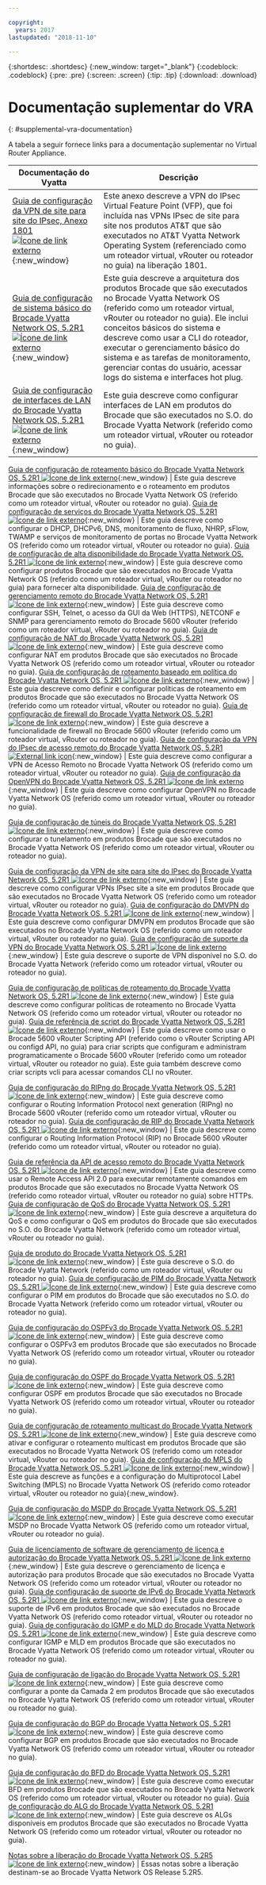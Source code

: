 ```yaml
---

copyright:
  years: 2017
lastupdated: "2018-11-10"

---
```


{:shortdesc: .shortdesc}
{:new_window: target="_blank"}
{:codeblock: .codeblock}
{:pre: .pre}
{:screen: .screen}
{:tip: .tip}
{:download: .download}

# Documentação suplementar do VRA
{: #supplemental-vra-documentation}

A tabela a seguir fornece links para a documentação suplementar no Virtual Router Appliance.

Documentação do Vyatta  | Descrição
------------- | -------------
[Guia de configuração da VPN de site para site do IPsec, Anexo 1801 ![Ícone de link externo](../../icons/launch-glyph.svg "Ícone de link externo")](https://public.dhe.ibm.com/cloud/bluemix/network/vra/ipsec_site-to-site-configuration_5600_addendum.pdf){:new_window} | Este anexo descreve a VPN do IPsec Virtual Feature Point (VFP), que foi incluída nas VPNs IPsec de site para site nos produtos AT&T que são executados no AT&T Vyatta Network Operating System (referenciado como um roteador virtual, vRouter ou roteador no guia) na liberação 1801.
[Guia de configuração de sistema básico do Brocade Vyatta Network OS, 5.2R1 ![Ícone de link externo](../../icons/launch-glyph.svg "Ícone de link externo")](https://public.dhe.ibm.com/cloud/bluemix/network/vra/vyatta-network-os-5.2r1-basic-system.pdf){:new_window}  | Este guia descreve a arquitetura dos produtos Brocade que são executados no Brocade Vyatta Network OS (referido como um roteador virtual, vRouter ou roteador no guia). Ele inclui conceitos básicos do sistema e descreve como usar a CLI do roteador, executar o gerenciamento básico do sistema e as tarefas de monitoramento, gerenciar contas do usuário, acessar logs do sistema e interfaces hot plug.
[Guia de configuração de interfaces de LAN do Brocade Vyatta Network OS, 5.2R1 ![Ícone de link externo](../../icons/launch-glyph.svg "Ícone de link externo")](https://public.dhe.ibm.com/cloud/bluemix/network/vra/vyatta-network-os-5.2r1-laninterface.pdf){:new_window}  | Este guia descreve como configurar interfaces de LAN em produtos do Brocade que são executados no S.O. do Brocade Vyatta Network (referido como um roteador virtual, vRouter ou roteador no guia).
[Guia de configuração de roteamento básico do Brocade Vyatta Network OS, 5.2R1
![Ícone de link externo](../../icons/launch-glyph.svg "Ícone de link externo")](https://public.dhe.ibm.com/cloud/bluemix/network/vra/vyatta-network-os-5.2r1-basic-routing.pdf){:new_window}  | Este guia descreve informações sobre o redirecionamento e o roteamento em produtos Brocade que são executados no Brocade Vyatta Network OS (referido como um roteador virtual, vRouter ou roteador no guia).
[Guia de configuração de serviços do Brocade Vyatta Network OS, 5.2R1 ![Ícone de link externo](../../icons/launch-glyph.svg "Ícone de link externo")](https://public.dhe.ibm.com/cloud/bluemix/network/vra/vyatta-network-os-5.2r1-services.pdf){:new_window} | Este guia descreve como configurar o DHCP, DHCPv6, DNS, monitoramento de fluxo, NHRP, sFlow, TWAMP e serviços de monitoramento de portas no Brocade Vyatta Network OS (referido como um roteador virtual, vRouter ou roteador no guia).
[Guia de configuração de alta disponibilidade do Brocade Vyatta Network OS, 5.2R1 ![Ícone de link externo](../../icons/launch-glyph.svg "Ícone de link externo")](https://public.dhe.ibm.com/cloud/bluemix/network/vra/vyatta-network-os-5.2r1-high-availability.pdf){:new_window}  | Este guia descreve como configurar produtos Brocade que são executados no Brocade Vyatta Network OS (referido como um roteador virtual, vRouter ou roteador no guia) para fornecer alta disponibilidade.
[Guia de configuração de gerenciamento remoto do Brocade Vyatta Network OS, 5.2R1 ![Ícone de link externo](../../icons/launch-glyph.svg "Ícone de link externo")](https://public.dhe.ibm.com/cloud/bluemix/network/vra/vyatta-network-os-5.2r1-remote-management.pdf){:new_window}  | Este guia descreve como configurar SSH, Telnet, o acesso da GUI da Web (HTTPS), NETCONF e SNMP para gerenciamento remoto do Brocade 5600 vRouter (referido como um roteador virtual, vRouter ou roteador no guia).
[Guia de configuração de NAT do Brocade Vyatta Network OS, 5.2R1 ![Ícone de link externo](../../icons/launch-glyph.svg "Ícone de link externo")](https://public.dhe.ibm.com/cloud/bluemix/network/vra/vyatta-network-os-5.2r1-nat.pdf){:new_window}  | Este guia descreve como configurar NAT em produtos Brocade que são executados no Brocade Vyatta Network OS (referido como um roteador virtual, vRouter ou roteador no guia).
[Guia de configuração de roteamento baseado em política do Brocade Vyatta Network OS, 5.2R1 ![Ícone de link externo](../../icons/launch-glyph.svg "Ícone de link externo")](https://public.dhe.ibm.com/cloud/bluemix/network/vra/vyatta-network-os-5.2r1-policy-based-routing.pdf){:new_window}  | Este guia descreve como definir e configurar políticas de roteamento em produtos Brocade que são executados no Brocade Vyatta Network OS (referido como um roteador virtual, vRouter ou roteador no guia).
[Guia de configuração de firewall do Brocade Vyatta Network OS, 5.2R1
![Ícone de link externo](../../icons/launch-glyph.svg "Ícone de link externo")](https://public.dhe.ibm.com/cloud/bluemix/network/vra/vyatta-network-os-5.2r1-firewall.pdf){:new_window}  | Este guia descreve a funcionalidade de firewall no Brocade 5600 vRouter (referido como um roteador virtual, vRouter ou roteador no guia).
[Guia de configuração da VPN do IPsec de acesso remoto do Brocade Vyatta Network OS, 5.2R1 ![External link icon](../../icons/launch-glyph.svg "External link icon")](https://public.dhe.ibm.com/cloud/bluemix/network/vra/vyatta-network-os-5.2r1-ra-ipsec-vpn.pdf){:new_window}  | Este guia descreve como configurar a VPN de Acesso Remoto no Brocade Vyatta Network OS (referido como um roteador virtual, vRouter ou roteador no guia).
[Guia de configuração da OpenVPN do Brocade Vyatta Network OS, 5.2R1 ![Ícone de link externo](../../icons/launch-glyph.svg "Ícone de linkexterno")](https://public.dhe.ibm.com/cloud/bluemix/network/vra/vyatta-network-os-5.2r1-openvpn.pdf){:new_window}  | Este guia descreve como configurar OpenVPN no Brocade Vyatta Network OS (referido como um roteador virtual, vRouter ou roteador no guia).

[Guia de configuração de túneis do Brocade Vyatta Network OS, 5.2R1 ![Ícone de link externo](../../icons/launch-glyph.svg "Ícone delink externo")](https://public.dhe.ibm.com/cloud/bluemix/network/vra/vyatta-network-os-5.2r1-tunnels.pdf){:new_window}  | Este guia descreve como configurar o tunelamento em produtos Brocade que são executados no Brocade Vyatta Network OS (referido como um roteador virtual, vRouter ou roteador no guia).

[Guia de configuração da VPN de site para site do IPsec do Brocade Vyatta Network OS, 5.2R1 ![Ícone de link externo](../../icons/launch-glyph.svg "Ícone de link externo")](https://public.dhe.ibm.com/cloud/bluemix/network/vra/vyatta-network-os-5.2r1-ipsec-vpn.pdf){:new_window}  | Este guia descreve como configurar VPNs IPsec site a site em produtos Brocade que são executados no Brocade Vyatta Network OS (referido como um roteador virtual, vRouter ou roteador no guia).
[Guia de configuração do DMVPN do Brocade Vyatta Network OS, 5.2R1 ![Ícone de link externo](../../icons/launch-glyph.svg "Ícone de link externo")](https://public.dhe.ibm.com/cloud/bluemix/network/vra/vyatta-network-os-5.2r1-dmvpn.pdf){:new_window}  | Este guia descreve como configurar DMVPN em produtos Brocade que são executados no Brocade Vyatta Network OS (referido como um roteador virtual, vRouter ou roteador no guia).
[Guia de configuração de suporte da VPN do Brocade Vyatta Network OS, 5.2R1 ![Ícone de link externo](../../icons/launch-glyph.svg "Ícone delink externo")](https://public.dhe.ibm.com/cloud/bluemix/network/vra/vyatta-network-os-5.2r1-vpn-support.pdf){:new_window} | Este guia descreve o suporte de VPN disponível no S.O. do Brocade Vyatta Network (referido como um roteador virtual, vRouter ou roteador no guia).

[Guia de configuração de políticas de roteamento do Brocade Vyatta Network OS, 5.2R1 ![Ícone de link externo](../../icons/launch-glyph.svg "Ícone de link externo")](https://public.dhe.ibm.com/cloud/bluemix/network/vra/vyatta-network-os-5.2r1-routing-policies.pdf){:new_window}  | Este guia descreve como configurar políticas de roteamento no Brocade Vyatta Network OS (referido como um roteador virtual, vRouter ou roteador no guia).
[Guia de referência de script do Brocade Vyatta Network OS, 5.2R1 ![Ícone de link externo](../../icons/launch-glyph.svg "Ícone delink externo")](https://public.dhe.ibm.com/cloud/bluemix/network/vra/vyatta-network-os-5.2r1-scripting.pdf){:new_window}  | Este guia descreve como usar o Brocade 5600 vRouter Scripting API (referido como o vRouter Scripting API ou configd API, no guia) para criar scripts que configuram e administram programaticamente o Brocade 5600 vRouter (referido como um roteador virtual, vRouter ou roteador no guia). Este guia também descreve como criar scripts vcli para acessar comandos CLI no vRouter.

[Guia de configuração do RIPng do Brocade Vyatta Network OS, 5.2R1 ![Ícone de link externo](../../icons/launch-glyph.svg "Ícone de link externo")](https://public.dhe.ibm.com/cloud/bluemix/network/vra/vyatta-network-os-5.2r1-ripng.pdf){:new_window}  | Este guia descreve como configurar o Routing Information Protocol next generation (RIPng) no Brocade 5600 vRouter (referido como um roteador virtual, vRouter ou roteador no guia).
[Guia de configuração de RIP do Brocade Vyatta Network OS, 5.2R1 ![Ícone de link externo](../../icons/launch-glyph.svg "Ícone delink externo")](https://public.dhe.ibm.com/cloud/bluemix/network/vra/vyatta-network-os-5.2r1-rip.pdf){:new_window}  | Este guia descreve como configurar o Routing Information Protocol (RIP) no Brocade 5600 vRouter (referido como um roteador virtual, vRouter ou roteador no guia).

[Guia de referência da API de acesso remoto do Brocade Vyatta Network OS, 5.2R1 ![Ícone de link externo](../../icons/launch-glyph.svg "Ícone de link externo")](https://public.dhe.ibm.com/cloud/bluemix/network/vra/vyatta-network-os-5.2r1-remote-access-api.pdf){:new_window}  | Este guia descreve como usar o Remote Access API 2.0 para executar remotamente comandos em produtos Brocade que são executados no Brocade Vyatta Network OS (referido como roteador virtual, vRouter ou roteador no guia) sobre HTTPs.
[Guia de configuração de QoS do Brocade Vyatta Network OS, 5.2R1 ![Ícone de link externo](../../icons/launch-glyph.svg "Ícone delink externo")](https://public.dhe.ibm.com/cloud/bluemix/network/vra/vyatta-network-os-5.2r1-qos.pdf){:new_window}  | Este guia descreve a arquitetura do QoS e como configurar o QoS em produtos do Brocade que são executados no S.O. do Brocade Vyatta Network (referido como um roteador virtual, vRouter ou roteador no guia).

[Guia de produto do Brocade Vyatta Network OS, 5.2R1 ![Ícone de link externo](../../icons/launch-glyph.svg "Ícone de link externo")](https://public.dhe.ibm.com/cloud/bluemix/network/vra/vyatta-network-os-5.2r1-productguide.pdf){:new_window}  | Este guia descreve o S.O. do Brocade Vyatta Network (referido como um roteador virtual, vRouter ou roteador no guia).
[Guia de configuração de PIM do Brocade Vyatta Network OS, 5.2R1 ![Ícone de link externo](../../icons/launch-glyph.svg "Ícone delink externo")](https://public.dhe.ibm.com/cloud/bluemix/network/vra/vyatta-network-os-5.2r1-pim.pdf){:new_window}  | Este guia descreve como configurar o PIM em produtos do Brocade que são executados no S.O. do Brocade Vyatta Network (referido como um roteador virtual, vRouter ou roteador no guia).

[Guia de configuração do OSPFv3 do Brocade Vyatta Network OS, 5.2R1 ![Ícone de link externo](../../icons/launch-glyph.svg "Ícone delink externo")](https://public.dhe.ibm.com/cloud/bluemix/network/vra/vyatta-network-os-5.2r1-ospfv3.pdf){:new_window}  | Este guia descreve como configurar o OSPFv3 em produtos Brocade que são executados no Brocade Vyatta Network OS (referido como um roteador virtual, vRouter ou roteador no guia).

[Guia de configuração do OSPF do Brocade Vyatta Network OS, 5.2R1 ![Ícone de link externo](../../icons/launch-glyph.svg "Ícone delink externo")](https://public.dhe.ibm.com/cloud/bluemix/network/vra/vyatta-network-os-5.2r1-ospf.pdf){:new_window}  | Este guia descreve como configurar OSPF em produtos Brocade que são executados no Brocade Vyatta Network OS (referido como um roteador virtual, vRouter ou roteador no guia).

[Guia de configuração de roteamento multicast do Brocade Vyatta Network OS, 5.2R1 ![Ícone de link externo](../../icons/launch-glyph.svg "Ícone de link externo")](https://public.dhe.ibm.com/cloud/bluemix/network/vra/vyatta-network-os-5.2r1-multicastrouting.pdf){:new_window}  | Este guia descreve como ativar e configurar o roteamento multicast em produtos Brocade que são executados no Brocade Vyatta Network OS (referido como um roteador virtual, vRouter ou roteador no guia).
[Guia de configuração do MPLS do Brocade Vyatta Network OS, 5.2R1 ![Ícone de link externo](../../icons/launch-glyph.svg "Ícone delink externo")](https://public.dhe.ibm.com/cloud/bluemix/network/vra/vyatta-network-os-5.2r1-mpls.pdf){:new_window}  | Este guia descreve as funções e a configuração do Multiprotocol Label Switching (MPLS) no Brocade Vyatta Network OS (referido como roteador virtual, vRouter ou roteador no guia){:new_window}.

[Guia de configuração do MSDP do Brocade Vyatta Network OS, 5.2R1 ![Ícone de link externo](../../icons/launch-glyph.svg "Ícone delink externo")](https://public.dhe.ibm.com/cloud/bluemix/network/vra/vyatta-network-os-5.2r1-msdp.pdf){:new_window}  | Este guia descreve como executar MSDP no Brocade Vyatta Network OS (referido como um roteador virtual, vRouter ou roteador no guia).

[Guia de licenciamento de software de gerenciamento de licença e autorização do Brocade Vyatta Network OS, 5.2R1 ![Ícone de link externo](../../icons/launch-glyph.svg "Ícone de link externo")](https://public.dhe.ibm.com/cloud/bluemix/network/vra/vyatta-network-os-5.2r1-licensing.pdf){:new_window}  | Este guia descreve o gerenciamento de licença e autorização para produtos Brocade que são executados no Brocade Vyatta Network OS (referido como um roteador virtual, vRouter ou roteador no guia).
[Guia de configuração de suporte de IPv6 do Brocade Vyatta Network OS, 5.2R1 ![Ícone de link externo](../../icons/launch-glyph.svg "Ícone de link externo")](https://public.dhe.ibm.com/cloud/bluemix/network/vra/vyatta-network-os-5.2r1-ipv6support.pdf){:new_window}  | Este guia descreve o suporte de IPv6 em produtos Brocade que são executados no Brocade Vyatta Network OS (referido como roteador virtual, vRouter ou roteador no guia).
[Guia de configuração do IGMP e do MLD do Brocade Vyatta Network OS, 5.2R1 ![Ícone de link externo](../../icons/launch-glyph.svg "Ícone delink externo")](https://public.dhe.ibm.com/cloud/bluemix/network/vra/vyatta-network-os-5.2r1-igmp-mld.pdf){:new_window}  | Este guia descreve como configurar IGMP e MLD em produtos Brocade que são executados no Brocade Vyatta Network OS (referido como um roteador virtual, vRouter ou roteador no guia).

[Guia de configuração de ligação do Brocade Vyatta Network OS, 5.2R1 ![Ícone de link externo](../../icons/launch-glyph.svg "Ícone delink externo")](https://public.dhe.ibm.com/cloud/bluemix/network/vra/vyatta-network-os-5.2r1-bridging.pdf){:new_window}  | Este guia descreve como configurar a ponte da Camada 2 em produtos Brocade que são executados no Brocade Vyatta Network OS (referido como um roteador virtual, vRouter ou roteador no guia).

[Guia de configuração do BGP do Brocade Vyatta Network OS, 5.2R1 ![Ícone de link externo](../../icons/launch-glyph.svg "Ícone delink externo")](https://public.dhe.ibm.com/cloud/bluemix/network/vra/vyatta-network-os-5.2r1-bgp.pdf){:new_window}  | Este guia descreve como configurar BGP em produtos Brocade que são executados no Brocade Vyatta Network OS (referido como um roteador virtual, vRouter ou roteador no guia).

[Guia de configuração do BFD do Brocade Vyatta Network OS, 5.2R1 ![Ícone de link externo](../../icons/launch-glyph.svg "Ícone de link externo")](https://public.dhe.ibm.com/cloud/bluemix/network/vra/vyatta-network-os-5.2r1-bfd.pdf){:new_window}  | Este guia descreve como executar BFD em produtos Brocade que são executados no Brocade Vyatta Network OS (referido como um roteador virtual, vRouter ou roteador no guia).
[Guia de configuração do ALG do Brocade Vyatta Network OS, 5.2R1 ![Ícone de link externo](../../icons/launch-glyph.svg "Íccone delink externo")](https://public.dhe.ibm.com/cloud/bluemix/network/vra/vyatta-network-os-5.2r1-alg.pdf){:new_window}  | Este guia descreve os ALGs disponíveis em produtos Brocade que são executados no Brocade Vyatta Network OS (referido como um roteador virtual, vRouter ou roteador no guia).

[Notas sobre a liberação do Brocade Vyatta Network OS, 5.2R5 ![Ícone de link externo](../../icons/launch-glyph.svg "Ícone delink externo")](https://public.dhe.ibm.com/cloud/bluemix/network/vra/Brocade_Vyatta_Network_OS_Release_Notes_5.2R5.pdf){:new_window}  | Essas notas sobre a liberação destinam-se ao Brocade Vyatta Network OS Release 5.2R5.

